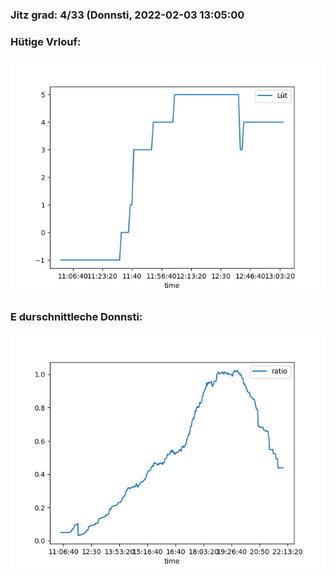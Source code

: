 ### Jitz grad: 4/33 (Donnsti, 2022-02-03 13:05:00

### Hütige Vrlouf:
![Graph](Today.png)

### E durschnittleche Donnsti:
![Graph](Donnsti.png)